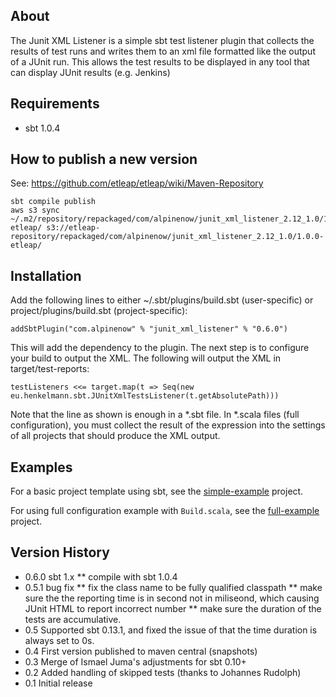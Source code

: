 About
-----
The Junit XML Listener is a simple sbt test listener plugin that collects the results of test runs and writes them to an xml file formatted like the output of a JUnit run.
This allows the test results to be displayed in any tool that can display JUnit results (e.g. Jenkins)

Requirements
------------

* sbt 1.0.4

How to publish a new version
------------

See: https://github.com/etleap/etleap/wiki/Maven-Repository

```
sbt compile publish
aws s3 sync ~/.m2/repository/repackaged/com/alpinenow/junit_xml_listener_2.12_1.0/1.0.0-etleap/ s3://etleap-repository/repackaged/com/alpinenow/junit_xml_listener_2.12_1.0/1.0.0-etleap/
```

Installation
------------

Add the following lines to either ~/.sbt/plugins/build.sbt (user-specific) or project/plugins/build.sbt (project-specific):

    addSbtPlugin("com.alpinenow" % "junit_xml_listener" % "0.6.0")

This will add the dependency to the plugin. The next step is to configure your build to output the XML. The following will output the XML in target/test-reports:

    testListeners <<= target.map(t => Seq(new eu.henkelmann.sbt.JUnitXmlTestsListener(t.getAbsolutePath)))

Note that the line as shown is enough in a *.sbt file. In *.scala files (full configuration), you must collect the result of the expression into the settings of all projects that should produce the XML output.

Examples
--------
For a basic project template using sbt, see the [simple-example](https://github.com/AlpineNow/junit_xml_listener/tree/master/src/sbt-test/simple-example) project.

For using full configuration example with `Build.scala`, see the [full-example](https://github.com/AlpineNow/junit_xml_listener/tree/master/src/sbt-test/full-example) project.

Version History
---------------

* 0.6.0 sbt 1.x
    ** compile with sbt 1.0.4
* 0.5.1 bug fix
    ** fix the class name to be fully qualified classpath
    ** make sure the the reporting time is in second not in miliseond, which causing JUnit HTML to report incorrect number
    ** make sure the duration of the tests are accumulative.
* 0.5 Supported sbt 0.13.1, and fixed the issue of that the time duration is always set to 0s. 
* 0.4 First version published to maven central (snapshots)
* 0.3 Merge of Ismael Juma's adjustments for sbt 0.10+
* 0.2 Added handling of skipped tests (thanks to Johannes Rudolph)
* 0.1 Initial release
